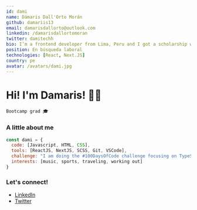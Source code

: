 ```yaml
---
id: dami
name: Dámaris Dall'Orto Morán
github: damariis13
email: damarisdallorto@outlook.com
linkedin: /damarisdallortomoran
twitter: damitechh
bio: I’m a frontend developer from Lima, Peru and I got a scholarship with Acámica x Globant to study what really excites me. Passionate about web, responsive web, SEO and clean code. I like helping others to get involved in web development specially for women in tech.
position: En búsqueda laboral
technologies: [React, Next.JS]
country: pe
avatar: /avatars/dami.jpg
---
```


# Hi! I'm Damaris! 🙋🏻

```Bootcamp grad 🎓```

### A little about me

```javascript
const dami = {
  code: [Javascript, HTML, CSS],
  tools: [ReactJS, NextJS, SCSS, Git, VSCode],
  challenge: "I am doing the #100DaysOfCode challenge focusing on TypeScript and NextJS",
  interests: [music, sports, traveling, working out]
}
```

### Let's connect!
* [LinkedIn](https://www.linkedin.com/in/damarisdallortomoran/)
* [Twitter](https://twitter.com/damitechh)